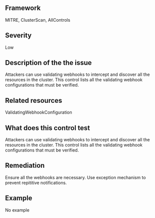 ## Framework
MITRE, ClusterScan, AllControls
 
## Severity
Low

## Description of the the issue
Attackers can use validating webhooks to intercept and discover all the resources in the cluster. This control lists all the validating webhook configurations that must be verified.
 
## Related resources
ValidatingWebhookConfiguration
 
## What does this control test
Attackers can use validating webhooks to intercept and discover all the resources in the cluster. This control lists all the validating webhook configurations that must be verified.
 
## Remediation
Ensure all the webhooks are necessary. Use exception mechanism to prevent repititive notifications.
 
## Example
No example
